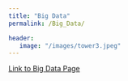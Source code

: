```yaml
---
title: "Big Data"
permalink: /Big_Data/

header:
   image: "/images/tower3.jpeg"
---
```



[Link to Big Data Page](https://devintheengineer.com/Big_Data/big_data/prac)
